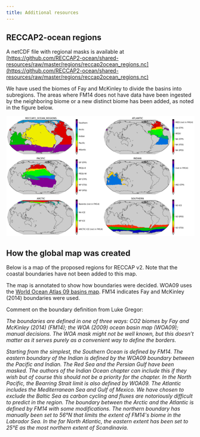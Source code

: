 ```yaml
---
title: Additional resources
---
```


## RECCAP2-ocean regions 
A netCDF file with regional masks is available at [https://github.com/RECCAP2-ocean/shared-resources/raw/master/regions/reccap2ocean_regions.nc](https://github.com/RECCAP2-ocean/shared-resources/raw/master/regions/reccap2ocean_regions.nc)

We have used the biomes of Fay and McKinley to divide the basins into subregions. 
The areas where FM14 does not have data have been ingested by the neighboring biome or a new distinct biome has been added, as noted in the figure below. 

![bas_all](img/ocean_regions/regions_subregions.png)

## How the global map was created
Below is a map of the proposed regions for RECCAP v2. Note that the coastal boundaries have not been added to this map. 

The map is annotated to show how boundaries were decided. WOA09 uses the [World Ocean Atlas 09 basins map](https://iridl.ldeo.columbia.edu/SOURCES/.NOAA/.NODC/.WOA09/.Masks/.basin/data.nc). FM14 indicates Fay and McKinley (2014) boundaries were used. 



Comment on the boundary definition from Luke Gregor:  

*The boundaries are defined in one of three ways: CO2 biomes by Fay and McKinley (2014) (FM14); the WOA (2009) ocean basin map (WOA09); manual decisions. The WOA mask might not be well known, but this doesn’t matter as it serves purely as a convenient way to define the borders.*

*Starting from the simplest, the Southern Ocean is defined by FM14. The eastern boundary of the Indian is defined by the WOA09 boundary between the Pacific and Indian. The Red Sea and the Persian Gulf have been masked. The authors of the Indian Ocean chapter can include this if they wish but of course this should not be a priority for the chapter. In the North Pacific, the Bearring Strait limit is also defined by WOA09. The Atlantic includes the Mediterranean Sea and Gulf of Mexico. We have chosen to exclude the Baltic Sea as carbon cycling and fluxes are notoriously difficult to predict in the region. The boundary between the Arctic and the Atlantic is defined by FM14 with some modifications. The northern boundary has manually been set to 56°N that limits the extent of FM14's biome in the Labrador Sea. In the far North Atlantic, the eastern extent has been set to 25°E as the most northern extent of Scandinavia.*
